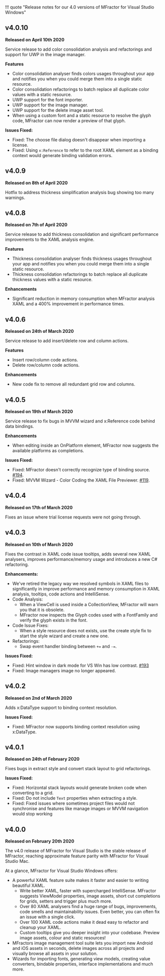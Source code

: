 !!! quote "Release notes for our 4.0 versions of MFractor for Visual Studio Windows"

## v4.0.10
**Released on April 10th 2020**

Service release to add color consolidation analysis and refactorings and support for UWP in the image manager.

**Features**

 * Color consolidation analyser finds colors usages throughout your app and notifies you when you could merge them into a single static resource.
 * Color consolidation refactorings to batch replace all duplicate color values with a static resource.
 * UWP support for the font importer.
 * UWP support for the image manager.
 * UWP support for the delete image asset tool.
 * When using a custom font and a static resource to resolve the glyph code, MFractor can now render a preview of that glyph.

 **Issues Fixed:**

  * Fixed: The choose file dialog doesn't disappear when importing a license.
  * Fixed: Using `x:Reference` to refer to the root XAML element as a binding context would generate binding validation errors.

## v4.0.9

**Released on 8th of April 2020**

Hotfix to address thickness simplification analysis bug showing too many warnings.

## v4.0.8

**Released on 7th of April 2020**

Service release to add thickness consolidation and significant performance improvements to the XAML analysis engine.

**Features**

 * Thickness consolidation analyser finds thickness usages throughout your app and notifies you when you could merge them into a single static resource.
 * Thickness consolidation refactorings to batch replace all duplicate thickness values with a static resource.

**Enhancements**

  * Significant reduction in memory consumption when MFractor analysis XAML and a 400% improvement in performance times.

## v4.0.6

**Released on 24th of March 2020**

Service release to add insert/delete row and column actions.

**Features**

 * Insert row/column code actions.
 * Delete row/column code actions.

**Enhancements**

 * New code fix to remove all redundant grid row and columns.

## v4.0.5

**Released on 19th of March 2020**

Service release to fix bugs in MVVM wizard and x:Reference code behind data bindings.

**Enhancements**

 * When editing inside an OnPlatform element, MFractor now suggests the available platforms as completions.

**Issues Fixed:**

 * Fixed: MFractor doesn't correctly recognize type of binding source. [#194](https://github.com/mfractor/mfractor-feedback/issues/194).
 * Fixed: MVVM Wizard - Color Coding the XAML File Previewer. [#119](https://github.com/mfractor/mfractor-feedback/issues/179).

## v4.0.4
**Released on 17th of March 2020**

Fixes an issue where trial license requests were not going through.

## v4.0.3
**Released on 10th of March 2020**

Fixes the contrast in XAML code issue tooltips, adds several new XAML analysers, improves performance/memory usage and introduces a new C# refactoring.

**Enhancements:**

 * We've retired the legacy way we resolved symbols in XAML files to significantly in improve performance and memory consumption in XAML analysis, tooltips, code actions and IntelliSense.
 * Code Analysis:
   * When a ViewCell is used inside a CollectionView, MFractor will warn you that it is obsolete.
   * MFractor now inspects the Glyph codes used with a FontFamily and verify the glyph exists in the font.
 * Code Issue Fixes:
   * When a style resource does not exists, use the create style fix to start the style wizard and create a new one.
 * Refactorings:
   * Swap event handler binding between `+=` and `-=`.

 **Issues Fixed:**

  * Fixed: Hint window in dark mode for VS Win has low contrast. [#193](https://github.com/mfractor/mfractor-feedback/issues/193)
  * Fixed: Image managers image no longer appeared.

## v4.0.2
**Released on 2nd of March 2020**

Adds x:DataType support to binding context resolution.

**Issues Fixed:**

 * Fixed: MFractor now supports binding context resolution using x:DataType.

## v4.0.1
**Released on 24th of February 2020**

Fixes bugs in extract style and convert stack layout to grid refactorings.

**Issues Fixed:**

 * Fixed: Horizontal stack layouts would generate broken code when converting to a grid.
 * Fixed: Do not include `Text` properties when extracting a style.
 * Fixed: Fixed issues where sometimes project files would not synchronise and features like manage images or MVVM navigation would stop working

## v4.0.0
**Released on February 20th 2020**

The v4.0 release of MFractor for Visual Studio is the stable release of MFractor, reaching approximate feature parity with MFractor for Visual Studio Mac.

At a glance, MFractor for Visual Studio Windows offers:

 * A powerful XAML feature suite makes it faster and easier to writing beautiful XAML.
   * Write better XAML, faster with supercharged IntelliSense. MFractor suggests ViewModel properties, image assets, short cut completions for grids, setters and trigger plus much more.
   * Over 80 XAML analysers find a huge range of bugs, improvements, code smells and maintainability issues. Even better, you can often fix an issue with a single click.
   * Over 100 XAML code actions make it dead easy to refactor and cleanup your XAML.
   * Custom tooltips give you deeper insight into your codebase. Preview image assets, colour and static resources!
 * MFractors image management tool suite lets you import new Android and iOS assets in seconds, delete images across all projects and visually browse all assets in your solution.
 * Wizards for importing fonts, generating view models, creating value converters, bindable properties, interface implementations and much more.
